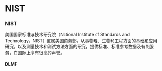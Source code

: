# NIST

### NIST
美国国家标准与技术研究院（National Institute of Standards and Technology，NIST）直属美国商务部，从事物理、生物和工程方面的基础和应用研究，以及测量技术和测试方法方面的研究，提供标准、标准参考数据及有关服务，在国际上享有很高的声誉。

#### DLMF


